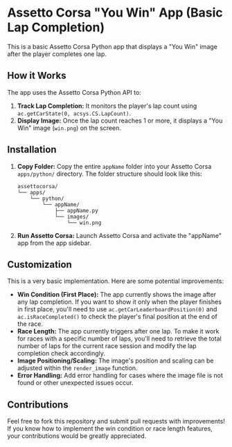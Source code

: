 # Assetto Corsa "You Win" App (Basic Lap Completion)

This is a basic Assetto Corsa Python app that displays a "You Win" image after the player completes one lap.

## How it Works

The app uses the Assetto Corsa Python API to:

1.  **Track Lap Completion:** It monitors the player's lap count using `ac.getCarState(0, acsys.CS.LapCount)`.
2.  **Display Image:** Once the lap count reaches 1 or more, it displays a "You Win" image (`win.png`) on the screen.

## Installation

1.  **Copy Folder:** Copy the entire `appName` folder into your Assetto Corsa `apps/python/` directory. The folder structure should look like this:

    ```
    assettocorsa/
    └── apps/
        └── python/
            └── appName/
                ├── appName.py
                └── images/
                    └── win.png
    ```

2.  **Run Assetto Corsa:** Launch Assetto Corsa and activate the "appName" app from the app sidebar.

## Customization

This is a very basic implementation. Here are some potential improvements:

* **Win Condition (First Place):** The app currently shows the image after any lap completion. If you want to show it only when the player finishes in first place, you'll need to use `ac.getCarLeaderboardPosition(0)` and `ac.isRaceCompleted()` to check the player's final position at the end of the race.
* **Race Length:** The app currently triggers after one lap. To make it work for races with a specific number of laps, you'll need to retrieve the total number of laps for the current race session and modify the lap completion check accordingly.
* **Image Positioning/Scaling:** The image's position and scaling can be adjusted within the `render_image` function.
* **Error Handling:** Add error handling for cases where the image file is not found or other unexpected issues occur.

## Contributions

Feel free to fork this repository and submit pull requests with improvements! If you know how to implement the win condition or race length features, your contributions would be greatly appreciated.
